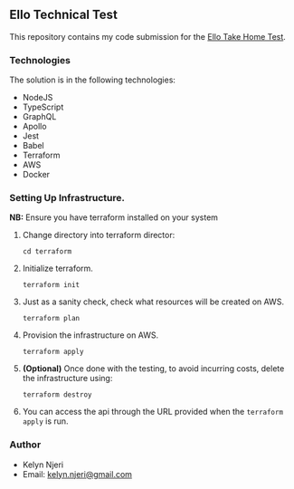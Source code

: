 ## Ello Technical Test
This repository contains my code submission for the [Ello Take Home Test](https://github.com/ElloTechnology/backend_takehome).

### Technologies
The solution is in the following technologies:
- NodeJS
- TypeScript
- GraphQL
- Apollo
- Jest
- Babel
- Terraform
- AWS
- Docker

### Setting Up Infrastructure.
**NB:** Ensure you have terraform installed on your system
1. Change directory into terraform director:
    ```
   cd terraform
   ```
2. Initialize terraform.
    ```
    terraform init
   ```
3. Just as a sanity check, check what resources will be created on AWS. 
    ```
    terraform plan
    ```
4. Provision the infrastructure on AWS.
    ```
    terraform apply
   ```
5. **(Optional)** Once done with the testing, to avoid incurring costs, delete the infrastructure using:
    ```
    terraform destroy
   ```

6. You can access the api through the URL provided when the `terraform apply` is run.


### Author
- Kelyn Njeri
- Email: [kelyn.njeri@gmail.com](mailto:kelyn.njeri@gmail.com)


